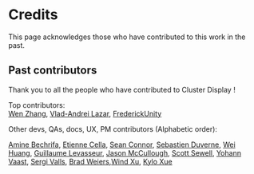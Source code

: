 # Credits

This page acknowledges those who have contributed to this work in the past.

## Past contributors

Thank you to all the people who have contributed to Cluster Display !

Top contributors:  
[Wen Zhang](https://github.com/wenzhang-unity), [Vlad-Andrei Lazar](https://github.com/clusty), [FrederickUnity](https://github.com/FrederickUnity)

Other devs, QAs, docs, UX, PM contributors (Alphabetic order):   

[Amine Bechrifa](https://github.com/bechrifaAmine), [Etienne Cella](https://github.com/etienne-p), [Sean Connor](https://github.com/seanunity), [Sebastien Duverne](https://github.com/sebastienduverne), [Wei Huang](https://github.com/a180285), [Guillaume Levasseur](https://github.com/guillaumelevass), [Jason McCullough](https://github.com/jasonm-unity), [Scott Sewell](https://github.com/scsewell), [Yohann Vaast](https://github.com/YohannVaastUnity), [Sergi Valls](https://github.com/sergi-unity), [Brad Weiers](https://github.com/bradweiers),[Wind Xu](https://github.com/windxu88), [Kylo Xue](https://github.com/alfance) 


